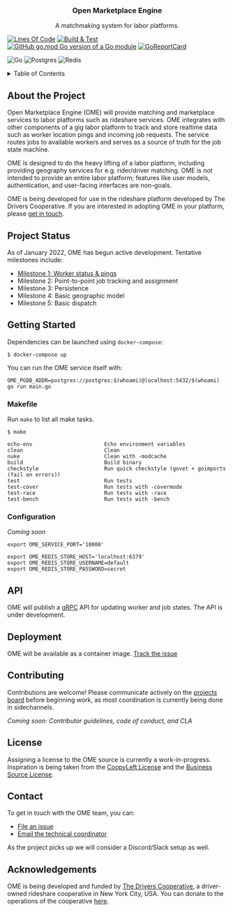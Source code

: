 <div id="top"></div>

<h3 align="center">Open Marketplace Engine</h3>

<p align="center">
  A matchmaking system for labor platforms.
</p>

[![Lines Of Code](https://tokei.rs/b1/github/openmarketplaceengine/openmarketplaceengine?category=code)](https://github.com/openmarketplaceengine/openmarketplaceengine)
[![Build & Test](https://github.com/driverscooperative/geosrv/actions/workflows/build-test.yml/badge.svg)](https://github.com/driverscooperative/geosrv/actions/workflows/build-test.yml)
[![GitHub go.mod Go version of a Go module](https://img.shields.io/github/go-mod/go-version/openmarketplaceengine/openmarketplaceengine.svg)](https://github.com/openmarketplaceengine/openmarketplaceengine)
[![GoReportCard](https://goreportcard.com/badge/github.com/openmarketplaceengine/openmarketplaceengine)](https://goreportcard.com/report/github.com/openmarketplaceengine/openmarketplaceengine)

![Go](https://img.shields.io/badge/go-%2300ADD8.svg?style=for-the-badge&logo=go&logoColor=white)
![Postgres](https://img.shields.io/badge/postgres-%23316192.svg?style=for-the-badge&logo=postgresql&logoColor=white)
![Redis](https://img.shields.io/badge/redis-%23DD0031.svg?style=for-the-badge&logo=redis&logoColor=white)

<!-- TABLE OF CONTENTS -->
<details>
  <summary>Table of Contents</summary>
  <ol>
    <li><a href="#about-the-project">About The Project</a></li>
    <li><a href="#project-status">Project Status</a></li>
    <li><a href="#getting-started">Getting Started</a></li>
    <li><a href="#api">API</a></li>
    <li><a href="#deployment">Deployment</a></li>
    <li><a href="#contributing">Contributing</a></li>
    <li><a href="#license">License</a></li>
    <li><a href="#contact">Contact</a></li>
    <li><a href="#acknowledgements">Acknowledgments</a></li>
  </ol>
</details>

<!-- ABOUT THE PROJECT -->

## About the Project

Open Marketplace Engine (OME) will provide matching and marketplace services to labor platforms such as rideshare services. OME integrates with other components of a gig labor platform to track and store realtime data such as worker location pings and incoming job requests. The service routes jobs to available workers and serves as a source of truth for the job state machine.

OME is designed to do the heavy lifting of a labor platform, including providing geography services for e.g. rider/driver matching. OME is _not_ intended to provide an entire labor platform; features like user models, authentication, and user-facing interfaces are non-goals.

OME is being developed for use in the rideshare platform developed by The Drivers Cooperative. If you are interested in adopting OME in your platform, please [get in touch](mailto:jason@drivers.coop).


## Project Status

As of January 2022, OME has begun active development. Tentative milestones include:

- [Milestone 1: Worker status & pings](https://github.com/orgs/openmarketplaceengine/projects/1/views/1?layout=board)
- Milestone 2: Point-to-point job tracking and assignment
- Milestone 3: Persistence
- Milestone 4: Basic geographic model
- Milestone 5: Basic dispatch


## Getting Started

Dependencies can be launched using `docker-compose`:

```shell
$ docker-compose up
```

You can run the OME service itself with:
```shell
OME_PGDB_ADDR=postgres://postgres:$(whoami)@localhost:5432/$(whoami) go run main.go
```

### Makefile

Run `make` to list all make tasks.

```shell
$ make

echo-env                       Echo environment variables
clean                          Clean
nuke                           Clean with -modcache
build                          Build binary
checkstyle                     Run quick checkstyle (govet + goimports (fail on errors))
test                           Run tests
test-cover                     Run tests with -covermode
test-race                      Run tests with -race
test-bench                     Run tests with -bench
```

### Configuration

_Coming soon_

```shell
export OME_SERVICE_PORT='10000'

export OME_REDIS_STORE_HOST='localhost:6379'
export OME_REDIS_STORE_USERNAME=default
export OME_REDIS_STORE_PASSWORD=secret
```


## API

OME will publish a [gRPC](https://grpc.io/) API for updating worker and job states. The API is under development.


## Deployment

OME will be available as a container image. [Track the issue](https://github.com/driverscooperative/geosrv/issues/4)


## Contributing

Contributions are welcome! Please communicate actively on the [projects board](https://github.com/orgs/openmarketplaceengine/projects?type=beta) before beginning work, as most coordination is currently being done in sidechannels.

_Coming soon: Contributor guidelines, code of conduct, and CLA_


## License

Assigning a license to the OME source is currently a work-in-progress. Inspiration is being taken from the [CoopyLeft License](https://wiki.coopcycle.org/en:license) and the [Business Source License](https://mariadb.com/bsl11/).


## Contact

To get in touch with the OME team, you can:

- [File an issue](https://github.com/driverscooperative/geosrv/issues/new)
- [Email the technical coordinator](mailto:jason@drivers.coop)

As the project picks up we will consider a Discord/Slack setup as well.


## Acknowledgements

OME is being developed and funded by [The Drivers Cooperative](https://drivers.coop), a driver-owned rideshare cooperative in New York City, USA. You can donate to the operations of the cooperative [here](https://ioby.org/project/system-change-rideshare-platform-economy).
